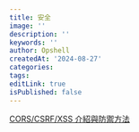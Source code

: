 ```yaml
---
title: 安全
image: ''
description: ''
keywords: ''
author: Opshell
createdAt: '2024-08-27'
categories:
tags:
editLink: true
isPublished: false
---
```

[CORS/CSRF/XSS 介紹與防禦方法](https://medium.com/%E7%A2%BC%E8%BE%B2%E8%83%8C%E5%8C%85%E5%AE%A2/cors-csrf-xss-%E4%BB%8B%E7%B4%B9%E8%88%87%E9%98%B2%E7%A6%A6%E6%96%B9%E6%B3%95-a1f5c55d96a1)
